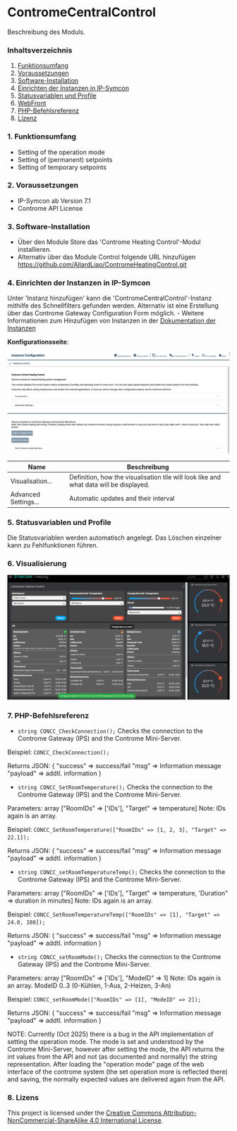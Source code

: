 # ContromeCentralControl
Beschreibung des Moduls.

### Inhaltsverzeichnis

1. [Funktionsumfang](#1-funktionsumfang)
2. [Voraussetzungen](#2-voraussetzungen)
3. [Software-Installation](#3-software-installation)
4. [Einrichten der Instanzen in IP-Symcon](#4-einrichten-der-instanzen-in-ip-symcon)
5. [Statusvariablen und Profile](#5-statusvariablen-und-profile)
6. [WebFront](#6-webfront)
7. [PHP-Befehlsreferenz](#7-php-befehlsreferenz)
8. [Lizenz](#8-lizens)

### 1. Funktionsumfang

* Setting of the operation mode
* Setting of (permanent) setpoints
* Setting of temporary setpoints

### 2. Voraussetzungen

- IP-Symcon ab Version 7.1
- Controme API License

### 3. Software-Installation

* Über den Module Store das 'Controme Heating Control'-Modul installieren.
* Alternativ über das Module Control folgende URL hinzufügen https://github.com/AllardLiao/ContromeHeatingControl.git

### 4. Einrichten der Instanzen in IP-Symcon

 Unter 'Instanz hinzufügen' kann die 'ContromeCentralControl'-Instanz mithilfe des Schnellfilters gefunden werden.
 Alternativ ist eine Erstellung über das Controme Gateway Configuration Form möglich.
	- Weitere Informationen zum Hinzufügen von Instanzen in der [Dokumentation der Instanzen](https://www.symcon.de/service/dokumentation/konzepte/instanzen/#Instanz_hinzufügen)

__Konfigurationsseite__:

![Configuration Form](../libs/assets/CONCC_Form.jpeg)

Name                     | Beschreibung
------------------------ | ----------------------------------------------------------------------------------------
Visualisation...         | Definition, how the visualisation tile will look like and what data will be displayed.
Advanced Settings...     | Automatic updates and their interval

### 5. Statusvariablen und Profile

Die Statusvariablen werden automatisch angelegt. Das Löschen einzelner kann zu Fehlfunktionen führen.

### 6. Visualisierung

![Visualisation tiles](../libs/assets/Controme_Heating_Control.png)

### 7. PHP-Befehlsreferenz

* `string CONCC_CheckConnection();`
Checks the connection to the Controme Gateway (IPS) and the Controme Mini-Server.

Beispiel:
`CONCC_CheckConnection();`

Returns JSON:
{
    "success" => success/fail
    "msg" => Information message
    "payload" => addtl. information
}

* `string CONCC_SetRoomTemperature();`
Checks the connection to the Controme Gateway (IPS) and the Controme Mini-Server.

Parameters:
array ["RoomIDs" => ['IDs'], "Target" => temperature]
Note: IDs again is an array.

Beispiel:
`CONCC_SetRoomTemperature(["RoomIDs" => [1, 2, 3], "Target" => 22.1]);`

Returns JSON:
{
    "success" => success/fail
    "msg" => Information message
    "payload" => addtl. information
}

* `string CONCC_setRoomTemperatureTemp();`
Checks the connection to the Controme Gateway (IPS) and the Controme Mini-Server.

Parameters:
array ["RoomIDs" => ['IDs'], "Target" => temperature, 'Duration" => duration in minutes]
Note: IDs again is an array.

Beispiel:
`CONCC_SetRoomTemperatureTemp(["RoomIDs" => [1], "Target" => 24.0, 180]);`

Returns JSON:
{
    "success" => success/fail
    "msg" => Information message
    "payload" => addtl. information
}

* `string CONCC_setRoomMode();`
Checks the connection to the Controme Gateway (IPS) and the Controme Mini-Server.

Parameters:
array ["RoomIDs" => ['IDs'], "ModeID" => 1]
Note: IDs again is an array. ModeID 0..3 (0-Kühlen, 1-Aus, 2-Heizen, 3-An)

Beispiel:
`CONCC_setRoomMode(["RoomIDs" => [1], "ModeID" => 2]);`

Returns JSON:
{
    "success" => success/fail
    "msg" => Information message
    "payload" => addtl. information
}

NOTE: Currently (Oct 2025) there is a bug in the API implementation of setting the operation mode.
The mode is set and understood by the Controme Mini-Server, however after setting the mode, the API returns
the int values from the API and not (as documented and normally) the string representation.
After loading the "operation mode" page of the web interface of the controme system (the set operation more
is reflected there) and saving, the normally expected values are delivered again from the API.

### 8. Lizens

This project is licensed under the
[Creative Commons Attribution-NonCommercial-ShareAlike 4.0 International License](https://creativecommons.org/licenses/by-nc-sa/4.0/).
